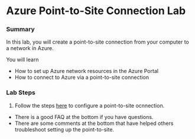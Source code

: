 # Azure Point-to-Site Connection Lab

### Summary

In this lab, you will create a point-to-site connection from your computer to a network in Azure.

You will learn
* How to set up Azure network resources in the Azure Portal
* How to connect to Azure via a point-to-site connection

### Lab Steps

1. Follow the steps [here](https://docs.microsoft.com/en-us/azure/vpn-gateway/vpn-gateway-howto-point-to-site-resource-manager-portal) to configure a point-to-site ocnnection.


* There is a good FAQ at the bottom if you have questions.
* There are some comments at the bottom that have helped others troubleshoot setting up the point-to-site.